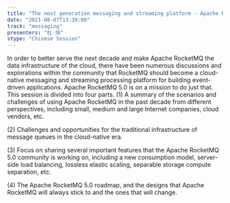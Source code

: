 ```yaml
---
title: "The next generation messaging and streaming platform - Apache RocketMQ 5.0"
date: "2021-08-07T13:30:00" 
track: "messaging"
presenters: "杜 恒"
stype: "Chinese Session"
---
```

In order to better serve the next decade and make Apache RocketMQ the data infrastructure of the cloud, there have been numerous discussions and explorations within the community that RocketMQ should become a cloud-native messaging and streaming processing platform for building event-driven applications. Apache RocketMQ 5.0 is on a mission to do just that.
 This session is divided into four parts.
 (1) A summary of the scenarios and challenges of using Apache RocketMQ in the past decade from different perspectives, including small, medium and large Internet companies, cloud vendors, etc.

 (2) Challenges and opportunities for the traditional infrastructure of message queues in the cloud-native era.

 (3) Focus on sharing several important features that the Apache RocketMQ 5.0 community is working on, including a new consumption model, server-side load balancing, lossless elastic scaling, separable storage compute separation, etc.

 (4) The Apache RocketMQ 5.0 roadmap, and the designs that Apache RocketMQ will always stick to and the ones that will change.